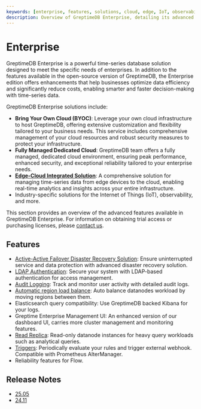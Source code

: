```yaml
---
keywords: [enterprise, features, solutions, cloud, edge, IoT, observability, LDAP, audit logging]
description: Overview of GreptimeDB Enterprise, detailing its advanced features, solutions, and enhancements over the open-source version to optimize data efficiency and reduce costs.
---
```


# Enterprise

GreptimeDB Enterprise is a powerful time-series database solution designed to meet the specific needs of enterprises.
In addition to the features available in the open-source version of GreptimeDB,
the Enterprise edition offers enhancements that help businesses optimize data efficiency and significantly reduce costs, enabling smarter and faster decision-making with time-series data.

GreptimeDB Enterprise solutions include:

- **Bring Your Own Cloud (BYOC)**: Leverage your own cloud infrastructure to host GreptimeDB, offering extensive customization and flexibility tailored to your business needs. This service includes comprehensive management of your cloud resources and robust security measures to protect your infrastructure.
- **Fully Managed Dedicated Cloud**: GreptimeDB team offers a fully managed, dedicated cloud environment, ensuring peak performance, enhanced security, and exceptional reliability tailored to your enterprise needs.
- **[Edge-Cloud Integrated Solution](https://greptime.com/product/carcloud)**: A comprehensive solution for managing time-series data from edge devices to the cloud, enabling real-time analytics and insights across your entire infrastructure.
- Industry-specific solutions for the Internet of Things (IoT), observability, and more.


This section provides an overview of the advanced features available in GreptimeDB Enterprise. For information on obtaining trial access or purchasing licenses, please [contact us](https://greptime.com/contactus).

## Features

- [Active-Active Failover Disaster Recovery Solution](./deployments-administration/disaster-recovery/overview.md): Ensure uninterrupted service and data protection with advanced disaster recovery solution.
- [LDAP Authentication](./deployments-administration/authentication.md): Secure your system with LDAP-based authentication for access management.
- [Audit Logging](./deployments-administration/monitoring/audit-logging.md): Track and monitor
  user activity with detailed audit logs.
- [Automatic region load balance](./autopilot/region-balancer.md): Auto balance
  datanodes workload by moving regions between them.
- Elasticsearch query compatibility: Use GreptimeDB backed Kibana for your logs.
- Greptime Enterprise Management UI: An enhanced version of our dashboard UI,
  carries more cluster management and monitoring features.
- [Read Replica](./read-replica.md): Read-only datanode instances for heavy query workloads such as
  analytical queries.
- [Triggers](./trigger.md): Periodically evaluate your rules and trigger external
  webhook. Compatible with Prometheus AlterManager.
- Reliability features for Flow.

## Release Notes

- [25.05](./release-notes/release-25_05.md)
- [24.11](./release-notes/release-24_11.md)
